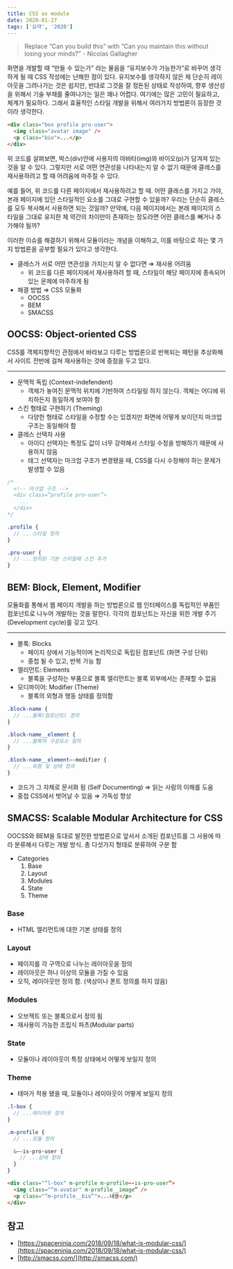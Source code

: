 ```yaml
---
title: CSS as module
date: 2020-01-27
tags: ['요약', '2020']
---
```


> Replace “Can you build this” with “Can you maintain this without losing your minds?” - Nicolas Gallagher

화면을 개발할 때 “만들 수 있는가” 라는 물음을 “유지보수가 가능한가”로 바꾸어 생각하게 될 때 CSS 작성에는 난해한 점이 있다. 유지보수를 생각하지 않은 체 단순히 레이아웃을 그려나가는 것은 쉽지만, 반대로 그것을 잘 정돈된 상태로 작성하여, 향후 생산성을 위해서 기술 부채를 줄여나가는 일은 꽤나 어렵다. 여기에는 많은 고민이 필요하고, 체계가 필요하다. 그래서 효율적인 스타일 개발을 위해서 여러가지 방법론이 등장한 것이라 생각한다.

```html
<div class="box profile pro-user">
  <img class="avatar image" />
  <p class="bio">...</p>
</div>
```

위 코드를 살펴보면, 박스(div)안에 사용자의 아바타(img)와 바이오(p)가 담겨져 있는 것을 알 수 있다. 그렇지만 서로 어떤 연관성을 나타내는지 알 수 없기 때문에 클레스를 재사용하려고 할 때 어려움에 마주칠 수 있다. 

예를 들어, 위 코드를 다른 페이지에서 재사용하려고 할 때. 어떤 클래스를 가지고 가야, 본래 페이지에 있던 스타일적인 요소를 그대로 구현할 수 있을까? 우리는 단순히 클레스를 모두 복사해서 사용하면 되는 것일까? 만약에, 다음 페이지에서는 본래 페이지의 스타일을 그대로 유지한 체 약간의 차이만이 존재하는 정도라면 어떤 클레스를 빼거나 추가해야 될까?

이러한 이슈를 해결하기 위해서 모듈이라는 개념을 이해하고, 이를 바탕으로 하는 몇 가지 방법론을 공부할 필요가 있다고 생각한다.

* 클래스가 서로 어떤 연관성을 가지는지 알 수 없다면 ⇒ 재사용 어려움
  * 위 코드를 다른 페이지에서 재사용하려 할 때, 스타일이 해당 페이지에 종속되어 있는 문제에 마주하게 됨
* 해결 방법 ⇒ CSS 모듈화
  * OOCSS
  * BEM
  * SMACSS

## OOCSS: Object-oriented CSS

CSS를 객체지향적인 관점에서 바라보고 다루는 방법론으로 반복되는 패턴을 추상화해서 사이트 전반에 걸쳐 재사용하는 것에 중점을 두고 있다.

---

* 문맥적 독립 (Context-indefendent)
  * 객체가 놓여진 문맥적 위치에 기반하여 스타일링 하지 않는다. 객체는 어디에 위치하든지 동일하게 보여야 함
* 스킨 형태로 구현하기 (Theming)
  * 다양한 형태로 스타일을 수정할 수는 있겠지만 화면에 어떻게 보이던지 마크업 구조는 동일해야 함
* 클레스 선택자 사용
  * 아이디 선택자는 특정도 값이 너무 강력해서 스타일 수정을 방해하기 때문에 사용하지 않음
  * 태그 선택자는 마크업 구조가 변경됐을 때, CSS를 다시 수정해야 하는 문제가 발생할 수 있음

```scss
/*
  <!-- 마크업 구조 -->
  <div class=“profile pro-user”>
    ...
  </div>
*/

.profile {
  // ...스타일 정의
}

.pro-user {
  // ...정의된 기본 스타일에 스킨 추가
}
```

## BEM: Block, Element, Modifier

모듈화를 통해서 웹 페이지 개발을 하는 방법론으로 웹 인터페이스를 독립적인 부품인 컴포넌트로 나누어 개발하는 것을 말한다. 각각의 컴포넌트는 자신을 위한 개발 주기(Development cycle)를 갖고 있다.

---

* 블록: Blocks
  * 페이지 상에서 기능적이며 논리적으로 독립된 컴포넌트 (화면 구성 단위)
  * 중첩 될 수 있고, 반복 가능 함
* 엘리먼트: Elements
  * 블록을 구성하는 부품으로 블록 엘리먼트는 블록 외부에서는 존재할 수 없음
* 모디파이어: Modifier (Theme)
  * 블록의 외형과 행동 상태를 정의함

```scss
.block-name {
  // ...블록(컴포넌트) 정의
}

.block-name__element {
  // ...블록의 구성요소 정의
}

.block-name__element—-modifier {
  // ...외형 및 상태 정의
}
```

- 코드가 그 자체로 문서화 됨 (Self Documenting) ⇒ 읽는 사람의 이해를 도움
- 중첩 CSS에서 벗어날 수 있음 ⇒ 가독성 향상

## SMACSS: Scalable Modular Architecture for CSS

OOCSS와 BEM을 토대로 발전한 방법론으로 앞서서 소개된 컴포넌트를 그 사용에 따라 분류해서 다루는 개발 방식. 총 다섯가지 형태로 분류하여 구분 함

- Categories
  1. Base
  2. Layout
  3. Modules
  4. State
  5. Theme

### Base

- HTML 엘리먼트에 대한 기본 상태를 정의

### Layout

- 페이지를 각 구역으로 나누는 레이아웃을 정의
- 레이아웃은 하나 이상의 모듈을 가질 수 있음
- 오직, 레이아웃만 정의 함. (색상이나 폰트 정의를 하지 않음)

### Modules

- 오브젝트 또는 블록으로서 정의 됨
- 재사용이 가능한 조립식 파츠(Modular parts)

### State

- 모듈이나 레이아웃이 특정 상태에서 어떻게 보일지 정의

### Theme

- 테마가 적용 됐을 때, 모듈이나 레이아웃이 어떻게 보일지 정의

```scss
.l-box {
  // ...레이아웃 정의
}

.m-profile {
  // ...모듈 정의

  &—-is-pro-user {
    // ...상태 정의
  }
}
```

```html
<div class="“l-box" m-profile m-profile—-is-pro-user”>
  <img class="“m-avatar" m-profile__image” />
  <p class="“m-profile__bio”">...내용</p>
</div>
```

## 참고

- [https://spaceninja.com/2018/09/18/what-is-modular-css/](https://spaceninja.com/2018/09/18/what-is-modular-css/)
- [http://smacss.com/](http://smacss.com/)
